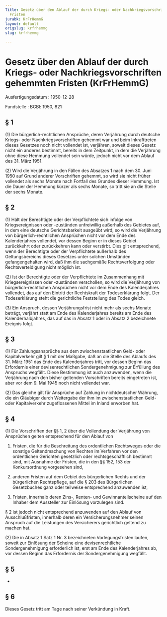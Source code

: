 ```yaml
---
Title: Gesetz über den Ablauf der durch Kriegs- oder Nachkriegsvorschriften gehemmten
  Fristen
jurabk: KrFrHemmG
layout: default
origslug: krfrhemmg
slug: krfrhemmg

---
```


# Gesetz über den Ablauf der durch Kriegs- oder Nachkriegsvorschriften gehemmten Fristen (KrFrHemmG)

Ausfertigungsdatum
:   1950-12-28

Fundstelle
:   BGBl: 1950, 821



## § 1

(1) Die bürgerlich-rechtlichen Ansprüche, deren Verjährung durch
deutsche Kriegs- oder Nachkriegsvorschriften gehemmt war und beim
Inkrafttreten dieses Gesetzes noch nicht vollendet ist, verjähren,
soweit dieses Gesetz nicht ein anderes bestimmt, bereits in dem
Zeitpunkt, in dem die Verjährung ohne diese Hemmung vollendet sein
würde, jedoch nicht vor dem Ablauf des 31. März 1951.

(2) Wird die Verjährung in den Fällen des Absatzes 1 nach dem 30. Juni
1950 auf Grund anderer Vorschriften gehemmt, so wird sie nicht früher
vollendet als sechs Monate nach Fortfall des Grundes dieser Hemmung.
Ist die Dauer der Hemmung kürzer als sechs Monate, so tritt sie an die
Stelle der sechs Monate.


## § 2

(1) Hält der Berechtigte oder der Verpflichtete sich infolge von
Kriegsereignissen oder -zuständen unfreiwillig außerhalb des Gebietes
auf, in dem eine deutsche Gerichtsbarkeit ausgeübt wird, so wird die
Verjährung von bürgerlich-rechtlichen Ansprüchen nicht vor dem Ende
des Kalenderjahres vollendet, vor dessen Beginn er in dieses Gebiet
zurückkehrt oder zurückkehren kann oder verstirbt. Dies gilt
entsprechend, wenn der Berechtigte oder der Verpflichtete außerhalb
des Geltungsbereichs dieses Gesetzes unter solchen Umständen
gefangengehalten wird, daß ihm die sachgemäße Rechtsverfolgung oder
Rechtsverteidigung nicht möglich ist.

(2) Ist der Berechtigte oder der Verpflichtete im Zusammenhang mit
Kriegsereignissen oder -zuständen verschollen, so wird die Verjährung
von bürgerlich-rechtlichen Ansprüchen nicht vor dem Ende des
Kalenderjahres vollendet, das auf den Eintritt der Rechtskraft der
Todeserklärung folgt. Der Todeserklärung steht die gerichtliche
Feststellung des Todes gleich.

(3) Ein Anspruch, dessen Verjährungsfrist nicht mehr als sechs Monate
beträgt, verjährt statt am Ende des Kalenderjahres bereits am Ende des
Kalenderhalbjahres, das auf das in Absatz 1 oder in Absatz 2
bezeichnete Ereignis folgt.


## § 3

(1) Für Zahlungsansprüche aus dem zwischenstaatlichen Geld- oder
Kapitalverkehr gilt § 1 mit der Maßgabe, daß an die Stelle des Ablaufs
des 31. März 1951 das Ende des Kalenderjahres tritt, vor dessen Beginn
das Erfordernis einer devisenrechtlichen Sondergenehmigung zur
Erfüllung des Anspruchs wegfällt. Diese Bestimmung ist auch
anzuwenden, wenn die Verjährung nach den bisher geltenden Vorschriften
bereits eingetreten ist, aber vor dem 9. Mai 1945 noch nicht vollendet
war.

(2) Das gleiche gilt für Ansprüche auf Zahlung in nichtdeutscher
Währung, die ein Gläubiger durch Weitergabe der ihm im
zwischenstaatlichen Geld- oder Kapitalverkehr zugeflossenen Mittel im
Inland erworben hat.


## § 4

(1) Die Vorschriften der §§ 1, 2 über die Vollendung der Verjährung
von Ansprüchen gelten entsprechend für den Ablauf von

1.  Fristen, die für die Beschreitung des ordentlichen Rechtsweges oder
    die sonstige Geltendmachung von Rechten im Verfahren vor den
    ordentlichen Gerichten gesetzlich oder rechtsgeschäftlich bestimmt
    sind, mit Ausnahme der Fristen, die in den §§ 152, 153 der
    Konkursordnung vorgesehen sind,


2.  anderen Fristen auf dem Gebiet des bürgerlichen Rechts und der
    bürgerlichen Rechtspflege, auf die § 203 des Bürgerlichen Gesetzbuches
    ganz oder teilweise entsprechend anzuwenden ist,


3.  Fristen, innerhalb deren Zins-, Renten- und Gewinnanteilscheine auf
    den Inhaber dem Aussteller zur Einlösung vorzulegen sind.



§ 2 ist jedoch nicht entsprechend anzuwenden auf den Ablauf von
Ausschlußfristen, innerhalb deren ein Versicherungsnehmer seinen
Anspruch auf die Leistungen des Versicherers gerichtlich geltend zu
machen hat.

(2) Die in Absatz 1 Satz 1 Nr. 3 bezeichneten Vorlegungsfristen
laufen, soweit zur Einlösung der Scheine eine devisenrechtliche
Sondergenehmigung erforderlich ist, erst am Ende des Kalenderjahres
ab, vor dessen Beginn das Erfordernis der Sondergenehmigung wegfällt.


## § 5

-


## § 6

Dieses Gesetz tritt am Tage nach seiner Verkündung in Kraft.

